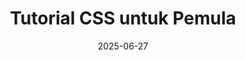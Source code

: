 ---
title: "Tutorial CSS untuk Pemula"
linkTitle: "Tutorial CSS untuk Pemula"
date: 2025-06-27
thumbnail: "/images/thumbnail/css-sqr.png"
description: "Pelajari dasar-dasar CSS untuk pemula."
layout: single-tutorial
---